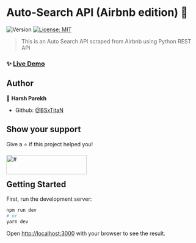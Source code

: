 # Auto-Search API (Airbnb edition) 👋

<p>
  <img alt="Version" src="https://img.shields.io/badge/version-0.1.0-blue.svg?cacheSeconds=2592000" />
  <a href="#" target="_blank">
    <img alt="License: MIT" src="https://img.shields.io/badge/License-MIT-yellow.svg" />
  </a>
</p>

> This is an Auto Search API scraped from Airbnb using Python REST API

### ✨ [Live Demo]()

## Author

👤 **Harsh Parekh**

- Github: [@BSxTitaN](https://github.com/BSxTitaN)

## Show your support

Give a ⭐️ if this project helped you!
<p>
  <a href="https://www.buymeacoffee.com/tit4nop"> <img align="left" src="https://cdn.buymeacoffee.com/buttons/v2/default-yellow.png" height="50" width="210" alt="#" /></a>
</p>
<br /><br />

## Getting Started

First, run the development server:

```bash
npm run dev
# or
yarn dev
```

Open [http://localhost:3000](http://localhost:3000) with your browser to see the result.
